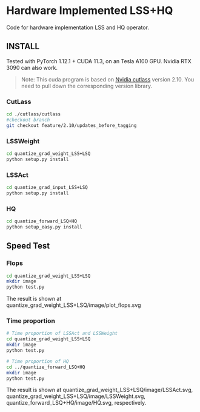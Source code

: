 # Hardware Implemented LSS+HQ

Code for hardware implementation LSS and HQ operator.

## INSTALL

Tested with PyTorch 1.12.1 + CUDA 11.3, on an Tesla A100 GPU. Nvidia RTX 3090 can also work. 

> Note: This cuda program is based on [Nvidia cutlass](https://github.com/NVIDIA/cutlass) version 2.10. You need to pull down the corresponding version library. 

### CutLass

```bash
cd ./cutlass/cutlass
#checkout branch
git checkout feature/2.10/updates_before_tagging
```

### LSSWeight

```bash
cd quantize_grad_weight_LSS+LSQ
python setup.py install
```

### LSSAct

```bash
cd quantize_grad_input_LSS+LSQ
python setup.py install
```

### HQ

```bash
cd quantize_forward_LSQ+HQ
python setup_easy.py install
```



## Speed Test

### Flops

```bash
cd quantize_grad_weight_LSS+LSQ
mkdir image
python test.py
```

The result is shown at quantize_grad_weight_LSS+LSQ/image/plot_flops.svg

### Time proportion

```bash
# Time proportion of LSSAct and LSSWeight
cd quantize_grad_weight_LSS+LSQ
mkdir image
python test.py

# Time proportion of HQ
cd ../quantize_forward_LSQ+HQ
mkdir image
python test.py
```

The result is shown at quantize_grad_weight_LSS+LSQ/image/LSSAct.svg, quantize_grad_weight_LSS+LSQ/image/LSSWeight.svg, quantize_forward_LSQ+HQ/image/HQ.svg, respectively.
